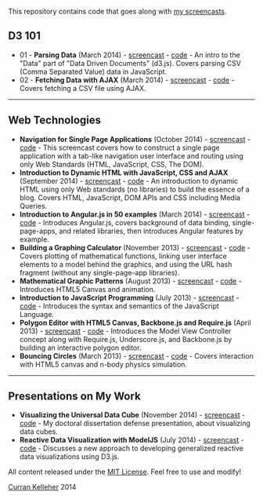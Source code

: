 This repository contains code that goes along with [my screencasts](http://www.youtube.com/user/currankelleher/videos).

## D3 101

 * 01 - **Parsing Data** (March 2014) - [screencast](https://www.youtube.com/watch?v=iuA-gmvJ5n0) - [code](https://github.com/curran/screencasts/blob/gh-pages/d3-101/01-parsing-data/index.html) - An intro to the "Data" part of "Data Driven Documents" (d3.js). Covers parsing CSV (Comma Separated Value) data in JavaScript.
 * 02 - **Fetching Data with AJAX** (March 2014) - [screencast](https://www.youtube.com/watch?v=9E9qtNg5V2I) - [code](https://github.com/curran/screencasts/tree/gh-pages/d3-101/02-fetching-data-with-ajax) - Covers fetching a CSV file using AJAX.

--------------------------------------------------
## Web Technologies

 * **Navigation for Single Page Applications** (October 2014) - [screencast](https://www.youtube.com/watch?v=xN9QxPtK2LM&feature=youtu.be) - [code](https://github.com/curran/screencasts/tree/gh-pages/navigation) - This screencast covers how to construct a single page application with a tab-like navigation user interface and routing using only Web Standards (HTML, JavaScript, CSS, The DOM).
 * **Introduction to Dynamic HTML with JavaScript, CSS and AJAX** (September 2014) - [screencast](https://www.youtube.com/watch?v=8uWZpvS3IoI&feature=youtu.be) - [code](https://github.com/curran/screencasts/tree/gh-pages/introToDynamicHTML) - An introduction to dynamic HTML using only Web standards (no libraries) to build the essence of a blog. Covers HTML, JavaScript, DOM APIs and CSS including Media Queries.
 * **Introduction to Angular.js in 50 examples** (March 2014) - [screencast](https://www.youtube.com/watch?v=TRrL5j3MIvo&feature=youtu.be) - [code](https://github.com/curran/screencasts/tree/gh-pages/introToAngular) - Introduces Angular.js, covers background of data binding, single-page-apps, and related libraries, then introduces Angular features by example.
 * **Building a Graphing Calculator** (November 2013) - [screencast](http://www.youtube.com/watch?v=E-_Lc6FrDRw&feature=youtu.be&a) - [code](https://github.com/curran/screencasts/tree/gh-pages/grapher) - Covers plotting of mathematical functions, linking user interface elements to a model behind the graphics, and using the URL hash fragment (without any single-page-app libraries).
 * **Mathematical Graphic Patterns** (August 2013) - [screencast](http://www.youtube.com/watch?v=P8SaZtTctKQ) - [code](https://github.com/curran/screencasts/tree/gh-pages/mathPatterns) - Introduces HTML5 Canvas and animation.
 * **Introduction to JavaScript Programming** (July 2013) - [screencast](http://www.youtube.com/watch?v=zIpA8k167gU) - [code](https://github.com/curran/screencasts/tree/gh-pages/introToJS) - Introduces the syntax and semantics of the JavaScript Language.
 * **Polygon Editor with HTML5 Canvas, Backbone.js and Require.js** (April 2013) - [screencast](http://www.youtube.com/watch?v=lNfKn0wbxYI) - [code](https://github.com/curran/screencasts/tree/gh-pages/polygonEditor) - Introduces the Model View Controller concept along with Require.js, Underscore.js, and Backbone.js by building an interactive polygon editor.
 * **Bouncing Circles** (March 2013) - [screencast](http://www.youtube.com/watch?v=yF0T7lviBnY&feature=youtu.be) - [code](https://github.com/curran/screencasts/tree/gh-pages/bouncingCircles) - Covers interaction with HTML5 canvas and n-body physics simulation.

-----------------------

## Presentations on My Work

 * **Visualizing the Universal Data Cube** (November 2014) - [screencast](https://www.youtube.com/watch?v=XVHyygdD1Kg) - [code](http://curran.github.io/phd/defense/) - My doctoral dissertation defense presentation, about visualizing data cubes.
 * **Reactive Data Visualization with ModelJS** (July 2014) - [screencast](https://www.youtube.com/watch?v=TpZqVAtQs94) - [code](https://github.com/curran/screencasts/tree/gh-pages/reactiveDataVis) - Discusses a new approach to developing generalized reactive data visualizations using D3.js.


All content released under the [MIT License](http://opensource.org/licenses/MIT). Feel free to use and modify!

[Curran Kelleher](https://github.com/curran/portfolio) 2014
